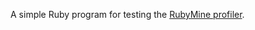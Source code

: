 A simple Ruby program for testing the [RubyMine profiler](https://www.jetbrains.com/help/ruby/cpu-profiler.html).